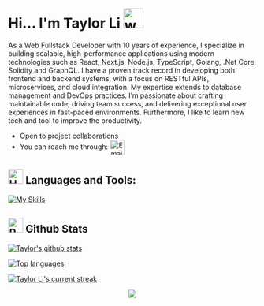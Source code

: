 # Hi... I'm Taylor Li  <img src="https://user-images.githubusercontent.com/72663882/171687151-bb31c996-c9d2-49c8-b593-734946893b23.gif" alt="waving hand gif" aria-hidden="true" width="40" />

As a Web Fullstack Developer with 10 years of experience, I specialize in building scalable, high-performance applications using modern technologies such as React, Next.js, Node.js, TypeScript, Golang, .Net Core, Solidity and GraphQL. I have a proven track record in developing both frontend and backend systems, with a focus on RESTful APIs, microservices, and cloud integration. My expertise extends to database management and DevOps practices. I’m passionate about crafting maintainable code, driving team success, and delivering exceptional user experiences in fast-paced environments. Furthermore, I like to learn new tech and tool to improve the productivity.
- Open to project collaborations
- You can reach me through: <a href="mailto:mulhollanddrive2014@gmail.com" title="Email"><img alt="Email" src="https://img.shields.io/badge/Gmail-D14836?style=for-the-badge&logo=gmail&logoColor=white" height="30" align="center"/></a>

## <img src="https://raw.githubusercontent.com/Tarikul-Islam-Anik/Animated-Fluent-Emojis/master/Emojis/Objects/Hammer%20and%20Wrench.png" alt="Hammer and Wrench" width="30" height="30" /> **Languages and Tools:**  
[![My Skills](https://skillicons.dev/icons?i=html,css,tailwind,js,react,ts,nextjs,materialui,expressjs,nodejs,docker,kubernetes,bitbucket,jenkins,elasticsearch,kafka,rabbitmq,terraform,aws,postgresql,mongodb,redis,md,git,github,vscode,jest,styledcomponents,postman,dotnet,golang,solidity,graphql&perline=13)](#)

## <img src="https://raw.githubusercontent.com/Tarikul-Islam-Anik/Animated-Fluent-Emojis/master/Emojis/Travel%20and%20places/Rocket.png" alt="Rocket" width="30" height="30" /> Github Stats 

 [![Taylor's github stats](https://bad-apple-github-readme.vercel.app/api?username=TaylorDurden&show_icons=true&count_private=true&line_height=20&icon_color=00b3ff&theme=blue-green&title_color=00b3ff)](#)
 
 [![Top languages](https://github-readme-mwendwa.vercel.app/api/top-langs/?username=TaylorDurden&layout=compact&count_private=true&theme=blue-green&title_color=00b3ff)](#)

[![Taylor Li's current streak](https://streak-stats.demolab.com/?user=TaylorDurden&count_private=true&theme=blue-green&title_color=00b3ff)](#)

<p align="center">
     <img src="https://capsule-render.vercel.app/api?type=waving&color=gradient&height=100&section=footer"/>
</p>
